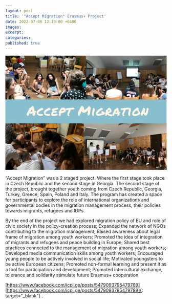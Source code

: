 ```yaml
---
layout: post
title: '"Accept Migration" Erasmus+ Project'
date: 2022-07-08 12:19:00 +0400
images:
excerpt:
categories:
published: true
---
```


![](/uploads/Accept_migration.png)

“Accept Migration” was a 2 staged project. Where the first stage took place in Czech Republic and the second stage in Georgia. The second stage of the project, brought together youth coming from Czech Republic, Georgia, Turkey, Greece, Spain, Poland and Italy. The program has created a space for participants to explore the role of international organizations and governmental bodies in the migration management process, their policies towards migrants, refugees and IDPs. 


By the end of the project we had explored migration policy of EU and role of civic society in the policy-creation process; Expanded the network of NGOs contributing to the migration management; Raised awareness about legal frame of migration among youth  workers; Promoted the idea of integration of migrants and refugees and peace building in Europe; Shared best practices connected to the management of migration among youth workers; Developed media communication skills among youth workers; Encouraged young people to be actively involved in social life; Motivated youngsters to be active European citizens; Promoted non-formal learning and present it as a tool for participation and development; Promoted intercultural exchange, tolerance and solidarity stimulate future Erasmus+ cooperation


[https://www.facebook.com/icpi.ge/posts/5479093795479789][https://www.facebook.com/icpi.ge/posts/5479093795479789]{: target="_blank"} .
